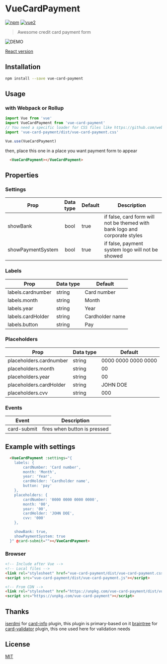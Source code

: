 # VueCardPayment

[![npm](https://img.shields.io/npm/v/vue-card-payment.svg)](https://www.npmjs.com/package/vue-card-payment) [![vue2](https://img.shields.io/badge/vue-2.x-brightgreen.svg)](https://vuejs.org/)

> Awesome credit card payment form

![DEMO](https://media.giphy.com/media/46zASYmXsfOUprZXcr/giphy.gif)

[React version](https://www.npmjs.com/package/react-card-payment)

## Installation

```bash
npm install --save vue-card-payment
```

## Usage

### with Webpack or Rollup

```js
import Vue from 'vue'
import VueCardPayment from 'vue-card-payment'
// You need a specific loader for CSS files like https://github.com/webpack/css-loader
import 'vue-card-payment/dist/vue-card-payment.css'

Vue.use(VueCardPayment)
```

then, place this one in a place you want payment form to appear
```html
  <VueCardPayment></VueCardPayment>
```

## Properties

### Settings
| Prop        | Data type           | Default  | Description  |
| ------------- |:-------------:| -----| -----|
| showBank            | bool | true | if false, card form will not be themed with bank logo and corporate styles
| showPaymentSystem   | bool | true | if false, payment system logo will not be showed

### Labels
| Prop        | Data type           | Default  |
| ------------- |:-------------| -----|
| labels.cardnumber         | string | Card number |
| labels.month              | string | Month |
| labels.year               | string | Year |
| labels.cardHolder         | string | Cardholder name |
| labels.button              | string | Pay |

### Placeholders
| Prop        | Data type           | Default  |
| ------------- |:-------------| -----|
| placeholders.cardnumber         | string | 0000 0000 0000 0000 |
| placeholders.month              | string | 00 |
| placeholders.year               | string | 00 |
| placeholders.cardHolder         | string | JOHN DOE |
| placeholders.cvv              | string | 000 |

### Events
| Event        | Description          
| ------------- |:-------------:|
| card-submit         | fires when button is pressed |

## Example with settings
```html
  <VueCardPayment :settings="{
    labels: {
        cardNumber: 'Card number',
        month: 'Month',
        year: 'Year',
        cardHolder: 'Cardholder name',
        button: 'pay'
    },
    placeholders: {
        cardNumber: '0000 0000 0000 0000',
        month: '00',
        year: '00',
        cardHolder: 'JOHN DOE',
        cvv: '000'
    },

    showBank: true,
    showPaymentSystem: true
  }" @card-submit=""></VueCardPayment>
```


### Browser

```html
<!-- Include after Vue -->
<!-- Local files -->
<link rel="stylesheet" href="vue-card-payment/dist/vue-card-payment.css"></link>
<script src="vue-card-payment/dist/vue-card-payment.js"></script>

<!-- From CDN -->
<link rel="stylesheet" href="https://unpkg.com/vue-card-payment/dist/vue-card-payment.css"></link>
<script src="https://unpkg.com/vue-card-payment"></script>
```

## Thanks
[iserdmi](https://www.npmjs.com/~iserdmi) for [card-info](https://www.npmjs.com/package/card-info) plugin, this plugin is primary-based on it
[braintree](https://www.npmjs.com/~braintree) for [card-validator](https://www.npmjs.com/package/card-validator) plugin, this one used here for validation needs

## License

[MIT](http://opensource.org/licenses/MIT)
